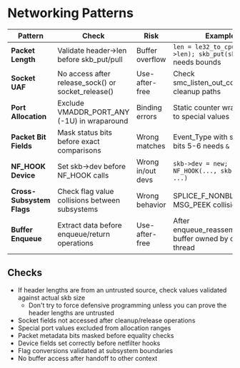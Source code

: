 # Networking Patterns

| Pattern | Check | Risk | Example |
|---------|-------|------|---------|
| **Packet Length** | Validate header->len before skb_put/pull | Buffer overflow | `len = le32_to_cpu(hdr->len); skb_put(skb, len)` needs bounds |
| **Socket UAF** | No access after release_sock() or socket_release() | Use-after-free | Check smc_listen_out_connected() cleanup paths |
| **Port Allocation** | Exclude VMADDR_PORT_ANY (-1U) in wraparound | Binding errors | Static counter wraparound to special values |
| **Packet Bit Fields** | Mask status bits before exact comparisons | Wrong matches | Event_Type with status in bits 5-6 needs `& DATA_MASK` |
| **NF_HOOK Device** | Set skb->dev before NF_HOOK calls | Wrong in/out devs | `skb->dev = new; NF_HOOK(..., skb->dev, ...)` |
| **Cross-Subsystem Flags** | Check flag value collisions between subsystems | Wrong behavior | SPLICE_F_NONBLOCK == MSG_PEEK collision |
| **Buffer Enqueue** | Extract data before enqueue/return operations | Use-after-free | After enqueue_reassembly(), buffer owned by other thread |

## Checks
- If header lengths are from an untrusted source, check values validated against actual skb size
  - Don't try to force defensive programming unless you can prove the header lengths are untrusted
- Socket fields not accessed after cleanup/release operations  
- Special port values excluded from allocation ranges
- Packet metadata bits masked before equality checks
- Device fields set correctly before netfilter hooks
- Flag conversions validated at subsystem boundaries
- No buffer access after handoff to other context
